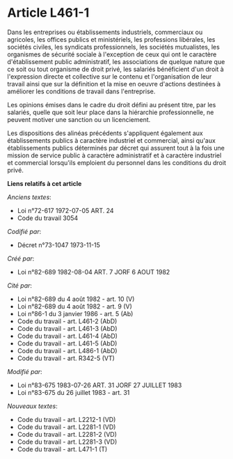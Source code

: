 # Article L461-1

Dans les entreprises ou établissements industriels, commerciaux ou agricoles, les offices publics et ministériels, les
professions libérales, les sociétés civiles, les syndicats professionnels, les sociétés mutualistes, les organismes de
sécurité sociale à l'exception de ceux qui ont le caractère d'établissement public administratif, les associations de quelque
nature que ce soit ou tout organisme de droit privé, les salariés bénéficient d'un droit à l'expression directe et collective
sur le contenu et l'organisation de leur travail ainsi que sur la définition et la mise en oeuvre d'actions destinées à
améliorer les conditions de travail dans l'entreprise.

Les opinions émises dans le cadre du droit défini au présent titre, par les salariés, quelle que soit leur place dans la
hiérarchie professionnelle, ne peuvent motiver une sanction ou un licenciement.

Les dispositions des alinéas précédents s'appliquent également aux établissements publics à caractère industriel et
commercial, ainsi qu'aux établissements publics déterminés par décret qui assurent tout à la fois une mission de service
public à caractère administratif et à caractère industriel et commercial lorsqu'ils emploient du personnel dans les
conditions du droit privé.

**Liens relatifs à cet article**

_Anciens textes_:

  - Loi n°72-617 1972-07-05 ART. 24
  - Code du travail 3054

_Codifié par_:

  - Décret n°73-1047 1973-11-15

_Créé par_:

  - Loi n°82-689 1982-08-04 ART. 7 JORF 6 AOUT 1982

_Cité par_:

  - Loi n°82-689 du 4 août 1982 - art. 10 (V)
  - Loi n°82-689 du 4 août 1982 - art. 9 (V)
  - Loi n°86-1 du 3 janvier 1986 - art. 5 (Ab)
  - Code du travail - art. L461-2 (AbD)
  - Code du travail - art. L461-3 (AbD)
  - Code du travail - art. L461-4 (AbD)
  - Code du travail - art. L461-5 (AbD)
  - Code du travail - art. L486-1 (AbD)
  - Code du travail - art. R342-5 (VT)

_Modifié par_:

  - Loi n°83-675 1983-07-26 ART. 31 JORF 27 JUILLET 1983
  - Loi n°83-675 du 26 juillet 1983 - art. 31

_Nouveaux textes_:

  - Code du travail - art. L2212-1 (VD)
  - Code du travail - art. L2281-1 (VD)
  - Code du travail - art. L2281-2 (VD)
  - Code du travail - art. L2281-3 (VD)
  - Code du travail - art. L471-1 (T)
